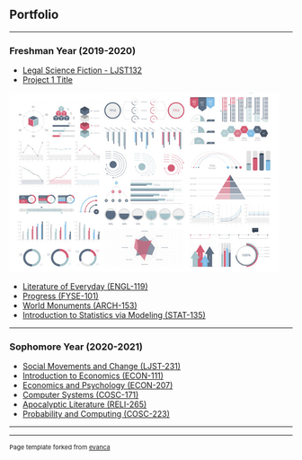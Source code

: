 ## Portfolio

---

### Freshman Year (2019-2020) 

- [Legal Science Fiction - LJST132](/legal_science_fiction)
- [Project 1 Title](/lsample_page)
 <img src="images/dummy_thumbnail.jpg?raw=true"/>
 
- [Literature of Everyday (ENGL-119)](/sample_page)
- [Progress (FYSE-101)](/sample_page)
- [World Monuments (ARCH-153)](/sample_page)
- [Introduction to Statistics via Modeling (STAT-135)](/sample_page)

---

### Sophomore Year (2020-2021)

- [Social Movements and Change (LJST-231)](http://example.com/)
- [Introduction to Economics (ECON-111)](http://example.com/)
- [Economics and Psychology (ECON-207)](http://example.com/)
- [Computer Systems (COSC-171)](http://example.com/)
- [Apocalyptic Literature (RELI-265)](http://example.com/)
- [Probability and Computing (COSC-223)](http://example.com/)

---



---
<p style="font-size:11px">Page template forked from <a href="https://github.com/evanca/quick-portfolio">evanca</a></p>
<!-- Remove above link if you don't want to attibute -->
